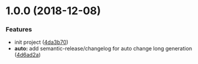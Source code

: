 <a name="1.0.0"></a>
# 1.0.0 (2018-12-08)


### Features

* init project ([4da3b70](https://github.com/csprayca/superawesomebase/commit/4da3b70))
* **auto:** add semantic-release/changelog for auto change long generation ([4d6ad2a](https://github.com/csprayca/superawesomebase/commit/4d6ad2a))



